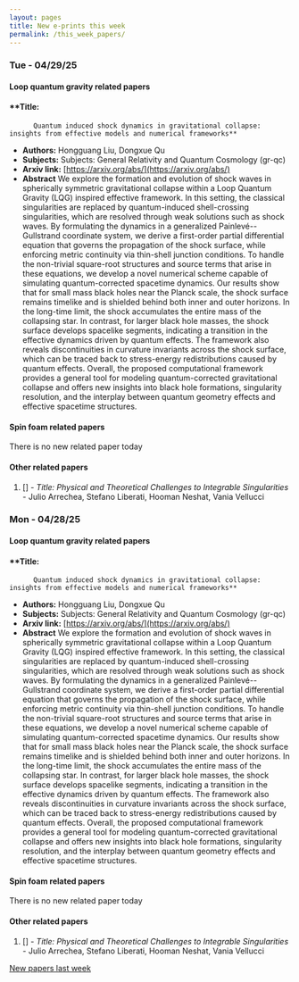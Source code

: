 ```yaml
---
layout: pages
title: New e-prints this week
permalink: /this_week_papers/
---
```




### Tue - 04/29/25

#### Loop quantum gravity related papers

#### **Title:
          Quantum induced shock dynamics in gravitational collapse: insights from effective models and numerical frameworks**
 - **Authors:** Hongguang Liu, Dongxue Qu
 - **Subjects:** Subjects:
General Relativity and Quantum Cosmology (gr-qc)
 - **Arxiv link:** [https://arxiv.org/abs/](https://arxiv.org/abs/)
 - **Abstract**
 We explore the formation and evolution of shock waves in spherically symmetric gravitational collapse within a Loop Quantum Gravity (LQG) inspired effective framework. In this setting, the classical singularities are replaced by quantum-induced shell-crossing singularities, which are resolved through weak solutions such as shock waves. By formulating the dynamics in a generalized Painlevé--Gullstrand coordinate system, we derive a first-order partial differential equation that governs the propagation of the shock surface, while enforcing metric continuity via thin-shell junction conditions. To handle the non-trivial square-root structures and source terms that arise in these equations, we develop a novel numerical scheme capable of simulating quantum-corrected spacetime dynamics. Our results show that for small mass black holes near the Planck scale, the shock surface remains timelike and is shielded behind both inner and outer horizons. In the long-time limit, the shock accumulates the entire mass of the collapsing star. In contrast, for larger black hole masses, the shock surface develops spacelike segments, indicating a transition in the effective dynamics driven by quantum effects. The framework also reveals discontinuities in curvature invariants across the shock surface, which can be traced back to stress-energy redistributions caused by quantum effects. Overall, the proposed computational framework provides a general tool for modeling quantum-corrected gravitational collapse and offers new insights into black hole formations, singularity resolution, and the interplay between quantum geometry effects and effective spacetime structures. 

#### Spin foam related papers

There is no new related paper today 



#### Other related papers

1. [[]](https://arxiv.org/abs/) - *Title:
          Physical and Theoretical Challenges to Integrable Singularities* - Julio Arrechea, Stefano Liberati, Hooman Neshat, Vania Vellucci



### Mon - 04/28/25

#### Loop quantum gravity related papers

#### **Title:
          Quantum induced shock dynamics in gravitational collapse: insights from effective models and numerical frameworks**
 - **Authors:** Hongguang Liu, Dongxue Qu
 - **Subjects:** Subjects:
General Relativity and Quantum Cosmology (gr-qc)
 - **Arxiv link:** [https://arxiv.org/abs/](https://arxiv.org/abs/)
 - **Abstract**
 We explore the formation and evolution of shock waves in spherically symmetric gravitational collapse within a Loop Quantum Gravity (LQG) inspired effective framework. In this setting, the classical singularities are replaced by quantum-induced shell-crossing singularities, which are resolved through weak solutions such as shock waves. By formulating the dynamics in a generalized Painlevé--Gullstrand coordinate system, we derive a first-order partial differential equation that governs the propagation of the shock surface, while enforcing metric continuity via thin-shell junction conditions. To handle the non-trivial square-root structures and source terms that arise in these equations, we develop a novel numerical scheme capable of simulating quantum-corrected spacetime dynamics. Our results show that for small mass black holes near the Planck scale, the shock surface remains timelike and is shielded behind both inner and outer horizons. In the long-time limit, the shock accumulates the entire mass of the collapsing star. In contrast, for larger black hole masses, the shock surface develops spacelike segments, indicating a transition in the effective dynamics driven by quantum effects. The framework also reveals discontinuities in curvature invariants across the shock surface, which can be traced back to stress-energy redistributions caused by quantum effects. Overall, the proposed computational framework provides a general tool for modeling quantum-corrected gravitational collapse and offers new insights into black hole formations, singularity resolution, and the interplay between quantum geometry effects and effective spacetime structures. 

#### Spin foam related papers

There is no new related paper today 



#### Other related papers

1. [[]](https://arxiv.org/abs/) - *Title:
          Physical and Theoretical Challenges to Integrable Singularities* - Julio Arrechea, Stefano Liberati, Hooman Neshat, Vania Vellucci






[New papers last week]({{site.url}}/archived/weekly/pre-prints/2025/04/28/archived_weekly_papers.html)